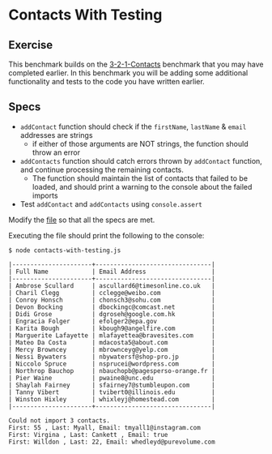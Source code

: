 # Contacts With Testing


## Exercise

This benchmark builds on the [3-2-1-Contacts](../3-2-1-Contacts) benchmark that you may have completed earlier. In this benchmark you will be adding some additional functionality and tests to the code you have written earlier.

## Specs

- `addContact` function should check if the `firstName`, `lastName` & `email` addresses are strings
  - if either of those arguments are NOT strings, the function should throw an error
- `addContacts` function should catch errors thrown by `addContact` function, and continue processing the remaining contacts.
  - The function should maintain the list of contacts that failed to be loaded, and should print a warning to the console about the failed imports
- Test `addContact` and `addContacts` using `console.assert`

Modify the [file](./contacts-with-testing.js) so that all the specs are met.

Executing the file should print the following to the console:
```
$ node contacts-with-testing.js

|----------------------+--------------------------------|
| Full Name            | Email Address                  |
|----------------------+--------------------------------|
| Ambrose Scullard     | ascullard6@timesonline.co.uk   |
| Charil Clegg         | cclegge@weibo.com              |
| Conroy Honsch        | chonsch3@sohu.com              |
| Devon Bocking        | dbockingc@comcast.net          |
| Didi Grose           | dgroseh@google.com.hk          |
| Engracia Folger      | efolger2@epa.gov               |
| Karita Bough         | kbough9@angelfire.com          |
| Marguerite Lafayette | mlafayettea@bravesites.com     |
| Mateo Da Costa       | mdacosta5@about.com            |
| Mercy Browncey       | mbrownceyg@yelp.com            |
| Nessi Bywaters       | nbywatersf@shop-pro.jp         |
| Niccolo Spruce       | nsprucei@wordpress.com         |
| Northrop Bauchop     | nbauchopb@pagesperso-orange.fr |
| Pier Waine           | pwaine8@unc.edu                |
| Shaylah Fairney      | sfairney7@stumbleupon.com      |
| Tanny Vibert         | tvibert0@illinois.edu          |
| Winston Hixley       | whixleyj@homestead.com         |
|----------------------+--------------------------------|

Could not import 3 contacts.
First: 55 , Last: Myall, Email: tmyall1@instagram.com
First: Virgina , Last: Cankett , Email: true
First: Willdon , Last: 22, Email: whedleyd@purevolume.com

```
